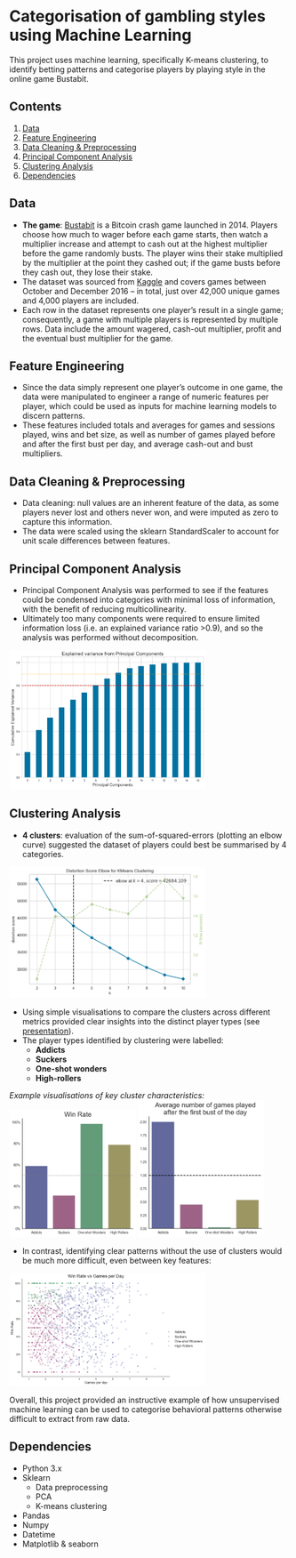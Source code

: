 # Categorisation of gambling styles using Machine Learning

This project uses machine learning, specifically K-means clustering, to identify betting patterns and categorise players by playing style in the online game Bustabit.

## Contents
1. [Data](#data)
2. [Feature Engineering](#feature-engineering)
3. [Data Cleaning & Preprocessing](#data-cleaning--preprocessing)
4. [Principal Component Analysis](#principal-component-analysis)
5. [Clustering Analysis](#clustering-analysis)
6. [Dependencies](#dependencies)

## Data
- **The game**: [Bustabit](https://bustabit.com/) is a Bitcoin crash game launched in 2014. Players choose how much to wager before each game starts, then watch a multiplier increase and attempt to cash out at the highest multiplier before the game randomly busts. The player wins their stake multiplied by the multiplier at the point they cashed out; if the game busts before they cash out, they lose their stake.
- The dataset was sourced from [Kaggle](https://www.kaggle.com/datasets/kingabzpro/gambling-behavior-bustabit) and covers games between October and December 2016 – in total, just over 42,000 unique games and 4,000 players are included.
- Each row in the dataset represents one player’s result in a single game; consequently, a game with multiple players is represented by multiple rows. Data include the amount wagered, cash-out multiplier, profit and the eventual bust multiplier for the game.

## Feature Engineering
- Since the data simply represent one player’s outcome in one game, the data were manipulated to engineer a range of numeric features per player, which could be used as inputs for machine learning models to discern patterns.
- These features included totals and averages for games and sessions played, wins and bet size, as well as number of games played before and after the first bust per day, and average cash-out and bust multipliers.

## Data Cleaning & Preprocessing
- Data cleaning: null values are an inherent feature of the data, as some players never lost and others never won, and were imputed as zero to capture this information.
- The data were scaled using the sklearn StandardScaler to account for unit scale differences between features. 

## Principal Component Analysis
- Principal Component Analysis was performed to see if the features could be condensed into categories with minimal loss of information, with the benefit of reducing multicollinearity.
- Ultimately too many components were required to ensure limited information loss (i.e. an explained variance ratio >0.9), and so the analysis was performed without decomposition.
 
<img src="Images/pca_plot.png" width="70%">

## Clustering Analysis
- **4 clusters**: evaluation of the sum-of-squared-errors (plotting an elbow curve) suggested the dataset of players could best be summarised by 4 categories.

<img src="Images/elbow_visualisation.png" width="70%">

- Using simple visualisations to compare the clusters across different metrics provided clear insights into the distinct player types (see [presentation](bustabit_clustering_analysis_presentation.pdf)).
- The player types identified by clustering were labelled:
	- **Addicts**
	- **Suckers**
	- **One-shot wonders**
	- **High-rollers**

_Example visualisations of key cluster characteristics:_
<img src="Images/win_rate.png" width="45%"> <img src="Images/games_after_first_bust.png" width="45%">

- In contrast, identifying clear patterns without the use of clusters would be much more difficult, even between key features:

<img src="Images/wr_gpd.png" width="70%">


Overall, this project provided an instructive example of how unsupervised machine learning can be used to categorise behavioral patterns otherwise difficult to extract from raw data.


## Dependencies
- Python 3.x
- Sklearn
	- Data preprocessing
	- PCA
	- K-means clustering
- Pandas
- Numpy
- Datetime
- Matplotlib & seaborn
